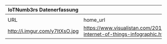 |IoTNumb3rs Datenerfassung|||||||||||
| ---- | ---- | ---- | ---- | ---- | ---- | ---- | ---- | ---- | ---- | ---- |
||||||||||||
|URL|home_url|filename|device_class|device_count|market_class|market_volume|prognosis_year|publication_year|authorship_class|Dropbox folder|
|http://i.imgur.com/y7ItXsO.jpg|https://www.visualistan.com/2014/11/the-internet-of-things-infographic.html|file4_y7ItXsO.jpg||||||||Pattoho/20181117-2105|
